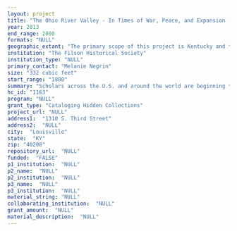 ```yaml
--- 
layout: project 
title: "The Ohio River Valley - In Times of War, Peace, and Expansion (1800-2000)"
year: 2013
end_range: 2000
formats: "NULL"
geographic_extant: "The primary scope of this project is Kentucky and the Ohio River Valley, but scholarly significance is both national and international."
institution: "The Filson Historical Society"
institution_type: "NULL"
primary_contact: "Melanie Negrin"
size: "332 cubic feet"
start_range: "1800"
summary: "Scholars across the U.S. and around the world are beginning to document the important role the Ohio River Valley played in the development of the United States -- from its earliest Pioneer days and explorations of the Louisiana Territory by Lewis and Clark, to its eruption into Civil War under the leadership of President Abraham Lincoln, to its evolution into a business and industrial giant. The collections selected for this project include the papers of some of the Ohio Valley's oldest families, businesses come and gone, and reports that testify to the damage done to the natural landscape in pursuit of some greater economic outcome. Today, these letters, data, and documents provide clues as to how we can reverse some of the damage caused by past actions and find a healthier way forward. At the same time, they hold gems of information on family genealogy, art and architecture, and national organizations that continue to hold influence today -- Sierra Club, Red Cross. The manuscripts included within this project were each contributed by families that at one time lived in Kentucky (some may still reside there today). However, the subjects to be covered within the scope of the 24 collections have proven to have national and international interest. The documents cover two centuries of history in the Ohio Valley, from 1800-2000."
hc_id: "1163"
program: "NULL"
grant_type: "Cataloging Hidden Collections"
project_url: "NULL"
address1:  "1310 S. Third Street"
address2:  "NULL"
city:  "Louisville"
state:  "KY"
zip: "40208"
repository_url:  "NULL"
funded:  "FALSE"
p1_institution:  "NULL"
p2_name:  "NULL"
p2_institution:  "NULL"
p3_name:  "NULL"
p3_institution:  "NULL"
material_string: "NULL"
collaborating_institution:  "NULL"
grant_amount:  "NULL"
material_description:  "NULL"
---
```

